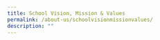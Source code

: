 ```yaml
---
title: School Vision, Mission & Values
permalink: /about-us/schoolvisionmissionvalues/
description: ""
---
```

